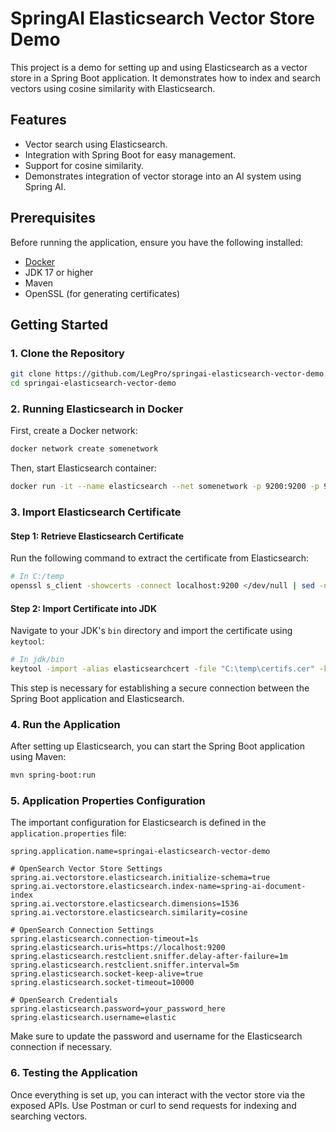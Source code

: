 
# SpringAI Elasticsearch Vector Store Demo

This project is a demo for setting up and using Elasticsearch as a vector store in a Spring Boot application. It demonstrates how to index and search vectors using cosine similarity with Elasticsearch.

## Features
- Vector search using Elasticsearch.
- Integration with Spring Boot for easy management.
- Support for cosine similarity.
- Demonstrates integration of vector storage into an AI system using Spring AI.

## Prerequisites
Before running the application, ensure you have the following installed:
- [Docker](https://www.docker.com/get-started)
- JDK 17 or higher
- Maven
- OpenSSL (for generating certificates)

## Getting Started

### 1. Clone the Repository
```bash
git clone https://github.com/LegPro/springai-elasticsearch-vector-demo.git
cd springai-elasticsearch-vector-demo
```

### 2. Running Elasticsearch in Docker
First, create a Docker network:
```bash
docker network create somenetwork
```

Then, start Elasticsearch container:
```bash
docker run -it --name elasticsearch --net somenetwork -p 9200:9200 -p 9300:9300 -e "discovery.type=single-node" elasticsearch:8.15.1
```

### 3. Import Elasticsearch Certificate

#### Step 1: Retrieve Elasticsearch Certificate
Run the following command to extract the certificate from Elasticsearch:
```bash
# In C:/temp
openssl s_client -showcerts -connect localhost:9200 </dev/null | sed -n -e '/-.BEGIN/,/-.END/ p' > certifs.cer
```

#### Step 2: Import Certificate into JDK
Navigate to your JDK's `bin` directory and import the certificate using `keytool`:
```bash
# In jdk/bin
keytool -import -alias elasticsearchcert -file "C:\temp\certifs.cer" -keystore "C:\Users\vhinu\.jdks\openjdk-23\lib\security\cacerts"
```
This step is necessary for establishing a secure connection between the Spring Boot application and Elasticsearch.

### 4. Run the Application
After setting up Elasticsearch, you can start the Spring Boot application using Maven:

```bash
mvn spring-boot:run
```

### 5. Application Properties Configuration

The important configuration for Elasticsearch is defined in the `application.properties` file:

```properties
spring.application.name=springai-elasticsearch-vector-demo

# OpenSearch Vector Store Settings
spring.ai.vectorstore.elasticsearch.initialize-schema=true
spring.ai.vectorstore.elasticsearch.index-name=spring-ai-document-index
spring.ai.vectorstore.elasticsearch.dimensions=1536
spring.ai.vectorstore.elasticsearch.similarity=cosine

# OpenSearch Connection Settings
spring.elasticsearch.connection-timeout=1s
spring.elasticsearch.uris=https://localhost:9200
spring.elasticsearch.restclient.sniffer.delay-after-failure=1m
spring.elasticsearch.restclient.sniffer.interval=5m
spring.elasticsearch.socket-keep-alive=true
spring.elasticsearch.socket-timeout=10000

# OpenSearch Credentials
spring.elasticsearch.password=your_password_here
spring.elasticsearch.username=elastic
```

Make sure to update the password and username for the Elasticsearch connection if necessary.

### 6. Testing the Application
Once everything is set up, you can interact with the vector store via the exposed APIs. Use Postman or curl to send requests for indexing and searching vectors.
